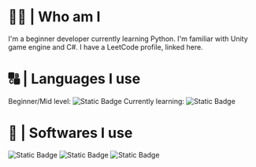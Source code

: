 # 👨‍💻 | Who am I
I'm a beginner developer currently learning Python. I'm familiar with Unity game engine and C#. I have a LeetCode profile, linked here.
# 🔠 | Languages I use
Beginner/Mid level:
<img alt="Static Badge" src="https://img.shields.io/badge/C%23-purple?logo=sharp&logoColor=white&logoSize=auto"> 
Currently learning:
<img alt="Static Badge" src="https://img.shields.io/badge/Python-yellow?logo=python&logoSize=auto">
# 📀 | Softwares I use
<img alt="Static Badge" src="https://img.shields.io/badge/Unity-black?logo=unity&logoColor=white&logoSize=auto"> <img alt="Static Badge" src="https://img.shields.io/badge/Android_Studio-brightgreen?logo=androidstudio&logoColor=white">
 <img alt="Static Badge" src="https://img.shields.io/badge/LeetCode-yellow?logo=leetcode&logoColor=black">






